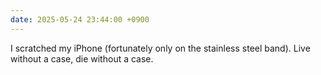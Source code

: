 ```yaml
---
date: 2025-05-24 23:44:00 +0900
---
```


I scratched my iPhone (fortunately only on the stainless steel band). Live without a case, die without a case.
